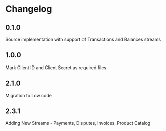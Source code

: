 # Changelog

## 0.1.0
Source implementation with support of Transactions and Balances streams

## 1.0.0
Mark Client ID and Client Secret as required files

## 2.1.0
Migration to Low code

## 2.3.1
Adding New Streams - Payments, Disputes, Invoices, Product Catalog